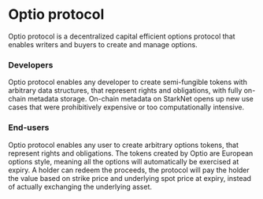 # Optio protocol

Optio protocol is a decentralized capital efficient options protocol that
enables writers and buyers to create and manage options.

### Developers

Optio protocol enables any developer to create semi-fungible tokens with
arbitrary data structures, that represent rights and obligations, with fully
on-chain metadata storage. On-chain metadata on StarkNet opens up new use cases
that were prohibitively expensive or too computationally intensive.

### End-users

Optio protocol enables any user to create arbitrary options tokens, that
represent rights and obligations. The tokens created by Optio are European
options style, meaning all the options will automatically be exercised at
expiry. A holder can redeem the proceeds, the protocol will pay the holder the
value based on strike price and underlying spot price at expiry, instead of
actually exchanging the underlying asset.
